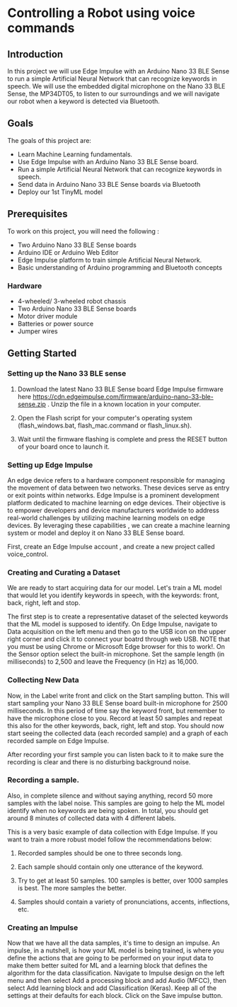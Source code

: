 # Controlling a Robot using voice commands

## Introduction

In this project we will use Edge Impulse with an Arduino Nano 33 BLE Sense to run a simple Artificial Neural Network that can recognize keywords in speech. We will use the embedded digital microphone on the Nano 33 BLE Sense, the MP34DT05, to listen to our surroundings and we will navigate our robot when a keyword is detected via Bluetooth.


## Goals
The goals of this project are:

- Learn Machine Learning fundamentals.
- Use Edge Impulse with an Arduino Nano 33 BLE Sense board.
- Run a simple Artificial Neural Network that can recognize keywords in speech.
- Send data in Arduino Nano 33 BLE Sense boards via Bluetooth
- Deploy our 1st TinyML model

## Prerequisites
To work on this project, you will need the following :

- Two Arduino Nano 33 BLE Sense boards
- Arduino IDE or Arduino Web Editor
- Edge Impulse platform to train simple Artificial Neural Network.
- Basic understanding of Arduino programming and Bluetooth concepts

### Hardware

- 4-wheeled/ 3-wheeled robot chassis
- Two Arduino Nano 33 BLE Sense boards
- Motor driver module
- Batteries or power source
- Jumper wires

## Getting Started

### Setting up the Nano 33 BLE sense

1. Download the latest Nano 33 BLE Sense board Edge Impulse firmware here https://cdn.edgeimpulse.com/firmware/arduino-nano-33-ble-sense.zip . Unzip the file in a known location in your computer.

2. Open the Flash script for your computer's operating system (flash_windows.bat, flash_mac.command or flash_linux.sh).

3. Wait until the firmware flashing is complete and press the RESET button of your board once to launch it.


### Setting up Edge Impulse

An edge device refers to a hardware component responsible for managing the movement of data between two networks. These devices serve as entry or exit points within networks. Edge Impulse is a prominent development platform dedicated to machine learning on edge devices. Their objective is to empower developers and device manufacturers worldwide to address real-world challenges by utilizing machine learning models on edge devices. By leveraging these capabilities , we can create a machine learning system or model and deploy it on Nano 33 BLE Sense board.

First, create an Edge Impulse account , and create a new project called voice_control.

### Creating and Curating a Dataset

We are ready to start acquiring data for our model. Let's train a ML model that would let you identify keywords in speech, with the keywords: front, back, right, left and stop.

The first step is to create a representative dataset of the selected keywords that the ML model is supposed to identify. On Edge Impulse, navigate to Data acquisition on the left menu and then go to the USB icon on the upper right corner and click it to connect your boatrd through web USB. NOTE that you must be using Chrome or Microsoft Edge browser for this to work!. On the Sensor option select the built-in microphone. Set the sample length (in milliseconds) to 2,500 and leave the Frequency (in Hz) as 16,000.


### Collecting New Data

Now, in the Label write front and click on the Start sampling button. This will start sampling your Nano 33 BLE Sense board built-in microphone for 2500 milliseconds. In this period of time say the keyword front, but remember to have the microphone close to you. Record at least 50 samples and repeat this also for the other keywords, back, right, left and stop. You should now start seeing the collected data (each recorded sample) and a graph of each recorded sample on Edge Impulse.

After recording your first sample you can listen back to it to make sure the recording is clear and there is no disturbing background noise.

### Recording a sample.

Also, in complete silence and without saying anything, record 50 more samples with the label noise. This samples are going to help the ML model identify when no keywords are being spoken. In total, you should get around 8 minutes of collected data with 4 different labels.

This is a very basic example of data collection with Edge Impulse. If you want to train a more robust model follow the recommendations below:

1. Recorded samples should be one to three seconds long.

2. Each sample should contain only one utterance of the keyword.

3. Try to get at least 50 samples. 100 samples is better, over 1000 samples is best. The more samples the better.

4. Samples should contain a variety of pronunciations, accents, inflections, etc.


### Creating an Impulse

Now that we have all the data samples, it's time to design an impulse. An impulse, in a nutshell, is how your ML model is being trained, is where you define the actions that are going to be performed on your input data to make them better suited for ML and a learning block that defines the algorithm for the data classification. Navigate to Impulse design on the left menu and then select Add a processing block and add Audio (MFCC), then select Add learning block and add Classification (Keras). Keep all of the settings at their defaults for each block. Click on the Save impulse button.

